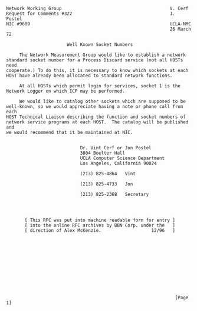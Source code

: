    Network Working Group                                         V. Cerf
    Request for Comments #322                                     J. Postel
    NIC #9609                                                     UCLA-NMC
                                                                  26 March 72

                           Well Known Socket Numbers

         The Network Measurement Group would like to establish a network
    standard socket number for a Process Discard service (not all HOSTs need
    cooperate.) To do this, it is necessary to know which sockets at each
    HOST have already been allocated to standard network functions.

         At all HOSTs which permit login for services, socket 1 is the
    Network Logger on which ICP may be performed.

         We would like to catalog other sockets which are supposed to be
    well-known, so we would appreciate having a note or phone call from each
    HOST Technical Liaison describing the function and socket numbers of
    network service programs at each HOST.  The catalog will be published and
    we would recommend that it be maintained at NIC.


                                Dr. Vint Cerf or Jon Postel
                                3804 Boelter Hall
                                UCLA Computer Science Department
                                Los Angeles, California 90024

                                (213) 825-4864   Vint

                                (213) 825-4733   Jon

                                (213) 825-2368   Secretary




           [ This RFC was put into machine readable form for entry ]
           [ into the online RFC archives by BBN Corp. under the   ]
           [ direction of Alex McKenzie.                   12/96   ]












                                                                    [Page 1]
